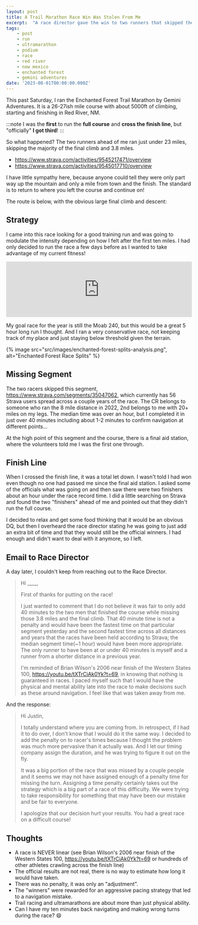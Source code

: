 ```yaml
---
layout: post
title: A Trail Marathon Race Win Was Stolen From Me
excerpt:  "A race director gave the win to two runners that skipped the final climb and 3.8 miles of the course."
tags:
    - post
    - run
    - ultramarathon
    - podium
    - race
    - red river
    - new mexico
    - enchanted forest
    - gemini adventures
date: '2023-08-01T00:00:00.000Z'
---
```


This past Saturday, I ran the Enchanted Forest Trail Marathon by Gemini Adventures. It is a 26-27ish mile course with about 5000ft of climbing, starting and finishing in Red River, NM. 

:::note
I was the **first** to run the **full course** and **cross the finish line**, but "officially" **I got third**!
:::

So what happened? The two runners ahead of me ran just under 23 miles, skipping the majority of the final climb and 3.8 miles.

- https://www.strava.com/activities/9545217471/overview
- https://www.strava.com/activities/9545017710/overview

I have little sympathy here, because anyone could tell they were only part way up the mountain and only a mile from town and the finish. The standard is to return to where you left the course and continue on!

The route is below, with the obvious large final climb and descent:

<div class="strava-embed-placeholder" data-embed-type="route" data-embed-id="3118725741336709564" data-full-width="true"></div><script src="https://strava-embeds.com/embed.js"></script>

## Strategy

I came into this race looking for a good training run and was going to modulate the intensity depending on how I felt after the first ten miles. I had only decided to run the race a few days before as I wanted to take advantage of my current fitness!

<iframe src="https://mastodon.thbps.com/@jpoehnelt/110782621493370204/embed" class="mastodon-embed" style="width: 100%; max-width: 100%; border: 0" allowfullscreen="allowfullscreen"></iframe><script src="https://mastodon.thbps.com/embed.js" async="async"></script>

My goal race for the year is still the Moab 240, but this would be a great 5 hour long run I thought. And I ran a very conservative race, not keeping track of my place and just staying below threshold given the terrain.

{% image src="src/images/enchanted-forest-splits-analysis.png", alt="Enchanted Forest Race Splits" %}

## Missing Segment

The two racers skipped this segment, https://www.strava.com/segments/35047062, which currently has 56 Strava users spread across a couple years of the race. The CR belongs to someone who ran the 8 mile distance in 2022, 2nd belongs to me with 20+ miles on my legs. The median time was over an hour, but I completed it in just over 40 minutes including about 1-2 minutes to confirm navigation at different points...

At the high point of this segment and the course, there is a final aid station, where the volunteers told me I was the first one through.

## Finish Line

When I crossed the finish line, it was a total let down. I wasn't told I had won even though no one had passed me since the final aid station. I asked some of the officials what was going on and then saw there were two finishers about an hour under the race record time. I did a little searching on Strava and found the two "finishers" ahead of me and pointed out that they didn't run the full course.

I decided to relax and get some food thinking that it would be an obvious DQ, but then I overheard the race director stating he was going to just add an extra bit of time and that they would still be the official winners. I had enough and didn't want to deal with it anymore, so I left.

## Email to Race Director

A day later, I couldn't keep from reaching out to the Race Director.

> Hi ____,
>
> First of thanks for putting on the race! 
>
> I just wanted to comment that I do not believe it was fair to only add 40 minutes to the two men that finished the course while missing those 3.8 miles and the final climb. That 40 minute time is not a penalty and would have been the fastest time on that particular segment yesterday and the second fastest time across all distances and years that the races have been held according to Strava; the median segment time(~1 hour) would have been more appropriate. The only runner to have been at or under 40 minutes is myself and a runner from a shorter distance in a previous year.
>
>I'm reminded of Brian Wilson's 2006 near finish of the Western States 100, https://youtu.be/tXTrCiAk0Yk?t=69, in knowing that nothing is guaranteed in races. I paced myself such that I would have the physical and mental ability late into the race to make decisions such as these around navigation. I feel like that was taken away from me.

And the response:

> Hi Justin,
>
> I totally understand where you are coming from. In retrospect, if I had it to do over, I don't know that I would do it the same way. I decided to add the penalty on to racer's times because I thought the problem was much more pervasive than it actually was. And I let our timing company assign the duration, and he was trying to figure it out on the fly.
>
> It was a big portion of the race that was missed by a couple people and it seems we may not have assigned enough of a penalty time for missing the turn. Assigning a time penalty certainly takes out the strategy which is a big part of a race of this difficulty. We were trying to take responsibility for something that may have been our mistake and be fair to everyone.
>
> I apologize that our decision hurt your results.  You had a great race on a difficult course!

## Thoughts

- A race is NEVER linear (see Brian Wilson's 2006 near finish of the Western States 100, https://youtu.be/tXTrCiAk0Yk?t=69 or hundreds of other athletes crawling across the finish line)
- The official results are not real, there is no way to estimate how long it would have taken.
- There was no penalty, it was only an "adjustment". 
- The "winners" were rewarded for an aggressive pacing strategy that led to a navigation mistake.
- Trail racing and ultramarathons are about more than just physical ability.
- Can I have my ten minutes back navigating and making wrong turns during the race? :smile:
